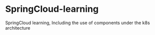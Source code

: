 # SpringCloud-learning
SpringCloud learning, Including the use of components under the k8s architecture
